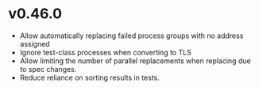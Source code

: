 # v0.46.0

*   Allow automatically replacing failed process groups with no address assigned
*   Ignore test-class processes when converting to TLS
*   Allow limiting the number of parallel replacements when replacing due to
    spec changes.
*   Reduce reliance on sorting results in tests.
